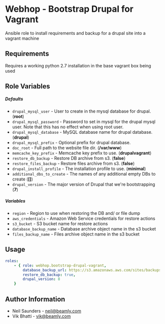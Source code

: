 Webhop - Bootstrap Drupal for Vagrant
======================================

Ansible role to install requirements and backup for a drupal site into a vagrant machine


## Requirements

Requires a working python 2.7 installation in the base vagrant box being used


## Role Variables

##### Defaults

- `drupal_mysql_user` - User to create in the mysql database for drupal. (**root**)
- `drupal_mysql_password` - Password to set in mysql for the drupal mysql user. Note that this has no effect when using root user.
- `drupal_mysql_database` - MySQL database name for drupal database. (**drupal**)
- `drupal_mysql_prefix` - Optional prefix for drupal database.
- `doc_root` -  Full path to the website file dir. (**/var/www**)
- `memcache_key_prefix` - Memcache key prefix to use. (**drupalvagrant**)
- `restore_db_backup` - Restore DB archive from s3. (**false**)
- `restore_files_backup` - Restore files archive from s3. (**false**)
- `drupal_install_profile` - The installation profile to use. (**minimal**)
- `additional_dbs_to_create` - The names of any additional empty DBs to create (**[]**)
- `drupal_version` - The major version of Drupal that we're bootstrapping (**7**)
##### Variables

- `region` - Region to use when restoring the DB and/ or file dump
- `aws_credentials` - Amazon Web Service credentials for restore actions
- `s3_bucket` - S3 bucket name for restore actions
- `database_backup_name` - Database archive object name in the s3 bucket
- `files_backup_name` - Files archive object name in the s3 bucket


Usage
-----

```yaml
roles:
    - { role: webhop.bootstrap-drupal-vagrant,
        database_backup_url: https://s3.amazonaws.aws.com/sites/backups/mysite.zip,
        restore_db_backup: true,
        drupal_version: 8
    }
```

Author Information
------------------

* Neil Saunders - neil@beamly.com
* Vik Bhatti - vik@beamly.com

